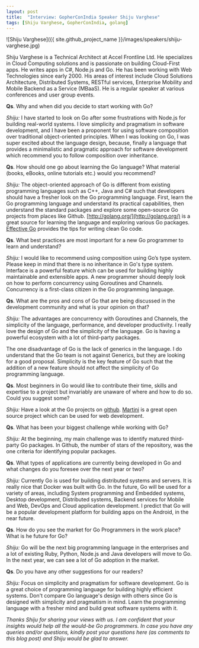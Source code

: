 ```yaml
---
layout: post
title:  "Interview: GopherConIndia Speaker Shiju Varghese"
tags: [Shiju Varghese, GopherConIndia, golang]
---
```


![Shiju Varghese]({{ site.github_project_name }}/images/speakers/shiju-varghese.jpg)

Shiju Varghese is a Technical Architect at Accel Frontline Ltd. He specializes in Cloud Computing solutions and is passionate on building Cloud-First apps. He writes apps in C#, Node.js and Go. He has been working with Web Technologies since early 2000. His areas of interest include Cloud Solutions Architecture, Distributed Systems, RESTful services, Enterprise Mobility and Mobile Backend as a Service (MBaaS). He is a regular speaker at various conferences and user group events.

**Qs**. Why and when did you decide to start working with Go?

_Shiju:_ I have started to look on Go after some frustrations with Node.js for building real-world systems. I love simplicity and pragmatism in software development, and I have been a proponent for using software composition over traditional object-oriented principles. When I was looking on Go, I was super excited about the language design, because, finally a language that provides a minimalistic and pragmatic approach for software development which recommend you to follow composition over inheritance.

**Qs**. How should one go about learning the Go language? What material (books, eBooks, online tutorials etc.) would you recommend?

_Shiju:_ The object-oriented approach of Go is different from existing programming languages such as C++, Java and C# such that developers should have a fresher look on the Go programming language. First, learn the Go programming language and understand its practical capabilities, then understand the standard packages and explore some open-source Go projects from places like Github. [http://golang.org/](http://golang.org/) is a great source for learning the language and exploring various Go packages. [Effective Go](https://golang.org/doc/effective_go.html) provides the tips for writing clean Go code.

**Qs**. What best practices are most important for a new Go programmer to learn and understand?

_Shiju:_ I would like to recommend using composition using Go’s type system. Please keep in mind that there is no inheritance in Go's type system. Interface is a powerful feature which can be used for building highly maintainable and extensible apps. A new programmer should deeply look on how to perform concurrency using Goroutines and Channels. Concurrency is a first-class citizen in the Go programming language.

**Qs**. What are the pros and cons of Go that are being discussed in the development community and what is your opinion on that?

_Shiju:_ The advantages are concurrency with Goroutines and Channels, the simplicity of the language, performance, and developer productivity. I really love the design of Go and the simplicity of the language. Go is having a powerful ecosystem with a lot of third-party packages.

The one disadvantage of Go is the lack of generics in the language. I do understand that the Go team is not against Generics, but they are looking for a good proposal. Simplicity is the key feature of Go such that the addition of a new feature should not affect the simplicity of Go programming language.

**Qs**. Most beginners in Go would like to contribute their time, skills and expertise to a project but invariably are unaware of where and how to do so. Could you suggest some?

_Shiju:_ Have a look at the Go projects on [github](https://github.com/search?o=desc&q=Go&s=stars&type=Repositories&utf8=%E2%9C%93). [Martini](https://github.com/go-martini/martini) is a great open source project which can be used for web development.

**Qs**. What has been your biggest challenge while working with Go?

_Shiju:_ At the beginning, my main challenge was to identify matured third-party Go packages. In Github, the number of stars of the repository, was the one criteria for identifying popular packages.

**Qs**. What types of applications are currently being developed in Go and what changes do you foresee over the next year or two?

_Shiju:_ Currently Go is used for building distributed systems and servers. It is really nice that Docker was built with Go. In the future, Go will be used for a variety of areas, including System programming and Embedded systems, Desktop development, Distributed systems, Backend services for Mobile and Web, DevOps and Cloud application development. I predict that Go will be a popular development platform for building apps on the Android, in the near future.

**Qs**. How do you see the market for Go Programmers in the work place? What is he future for Go?

_Shiju:_ Go will be the next big programming language in the enterprises and a lot of existing Ruby, Python, Node.js and Java developers will move to Go. In the next year, we can see a lot of Go adoption in the market.

**Qs**. Do you have any other suggestions for our readers?

_Shiju:_ Focus on simplicity and pragmatism for software development. Go is a great choice of programming language for building highly efficient systems. Don't compare Go language's design with others since Go is designed with simplicity and pragmatism in mind. Learn the programming language with a fresher mind and build great software systems with it.

_Thanks Shiju for sharing your views with us. I am confident that your insights would help all the would-be Go programmers. In case you have any queries and/or questions, kindly post your questions here (as comments to this blog post) and Shiju would be glad to answer._

